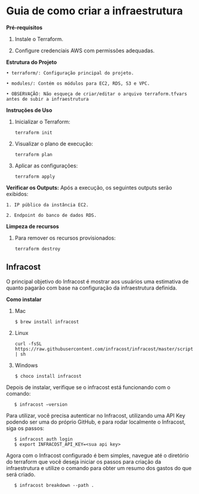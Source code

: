 # Guia de como criar a infraestrutura

**Pré-requisitos**

1. Instale o Terraform.

2. Configure credenciais AWS com permissões adequadas.

**Estrutura do Projeto**

    • terraform/: Configuração principal do projeto.
    
    • modules/: Contém os módulos para EC2, RDS, S3 e VPC.

    • OBSERVAÇÃO: Não esqueça de criar/editar o arquivo terraform.tfvars antes de subir a infraestrutura


**Instruções de Uso**

1. Inicializar o Terraform:

      ```terraform init```

2. Visualizar o plano de execução:

      ```terraform plan```

3. Aplicar as configurações:

      ```terraform apply```

**Verificar os Outputs:**
Após a execução, os seguintes outputs serão exibidos:

    1. IP público da instância EC2.
    
    2. Endpoint do banco de dados RDS.

**Limpeza de recursos**

1. Para remover os recursos provisionados:
   
   ```terraform destroy```


## Infracost
O principal objetivo do Infracost é mostrar aos usuários uma estimativa de quanto pagarão com base na configuração da infraestrutura definida.

**Como instalar**

1. Mac

       $ brew install infracost

2. Linux

       curl -fsSL https://raw.githubusercontent.com/infracost/infracost/master/scripts/install.sh | sh

3. Windows

       $ choco install infracost


Depois de instalar, verifique se o infracost está funcionando com o comando:

       $ infracost –version

Para utilizar, você precisa autenticar no Infracost, utilizando uma API Key
podendo ser uma do próprio GitHub, e para rodar localmente o Infracost, siga os passos:
      
       $ infracost auth login
       $ export INFRACOST_API_KEY=<sua api key>

Agora com o Infracost configurado é bem simples, navegue até o diretório do terraform que você deseja iniciar os passos para criação da infraestrutura e utilize o comando para obter um resumo dos gastos do que será criado.

       $ infracost breakdown --path .

